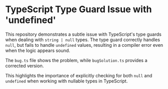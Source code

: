 # TypeScript Type Guard Issue with 'undefined'

This repository demonstrates a subtle issue with TypeScript's type guards when dealing with `string | null` types.  The type guard correctly handles `null`, but fails to handle `undefined` values, resulting in a compiler error even when the logic appears sound.

The `bug.ts` file shows the problem, while `bugSolution.ts` provides a corrected version.

This highlights the importance of explicitly checking for both `null` and `undefined` when working with nullable types in TypeScript.